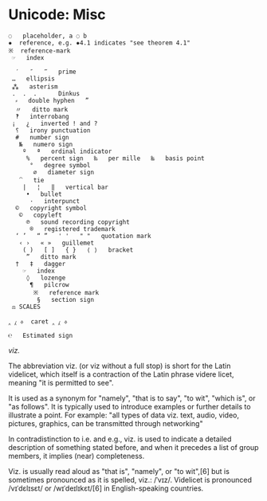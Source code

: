 # Unicode: Misc


```
◌   placeholder, a ◌ b
✸  reference, e.g. ✸4.1 indicates "see theorem 4.1"
※  reference-mark
 ☞   index

  ′   ″   ‴   prime
 …   ellipsis
 ⁂   asterism
 .  .  .      Dinkus 
  ⸗   double hyphen   ” 
  〃   ditto mark
  ‽   interrobang   
 ¡   ¿   inverted ! and ? 
  ⸮   irony punctuation 
  #   number sign 
   №   numero sign 
    º   ª   ordinal indicator 
     %   percent sign   ‰   per mille   ‱   basis point
      °   degree symbol 
       ⌀   diameter sign 
   ⁀   tie 
    |   ¦   ‖   vertical bar 
     •   bullet 
      ·   interpunct 
  ©   copyright symbol 
   ©   copyleft 
     ℗   sound recording copyright 
      ®   registered trademark 
  ‘ ’   “ ”   ' '   " "   quotation mark 
   ‹ ›   « »   guillemet 
    ( )   [ ]   { }   ⟨ ⟩   bracket 
     ”   ditto mark 
  †   ‡   dagger 
    ☞   index 
     ◊   lozenge 
      ¶   pilcrow 
       ※   reference mark 
        §   section sign 
 ⚖ SCALES

‸ ⁁ ⎀  caret ‸ ⁁ ⎀

℮   Estimated sign
```


*viz.*

The abbreviation viz. (or viz without a full stop) is short for the Latin videlicet, which itself is a contraction of the Latin phrase videre licet, meaning "it is permitted to see".

It is used as a synonym for "namely", "that is to say", "to wit", "which is", or "as follows". It is typically used to introduce examples or further details to illustrate a point. For example: "all types of data viz. text, audio, video, pictures, graphics, can be transmitted through networking"

In contradistinction to i.e. and e.g., viz. is used to indicate a detailed description of something stated before, and when it precedes a list of group members, it implies (near) completeness.

Viz. is usually read aloud as "that is", "namely", or "to wit",[6] but is sometimes pronounced as it is spelled, viz.: /ˈvɪz/.
Videlicet is pronounced /vɪˈdɛlɪsɛt/ or /wɪˈdeɪlɪkɛt/[6] in English-speaking countries.
